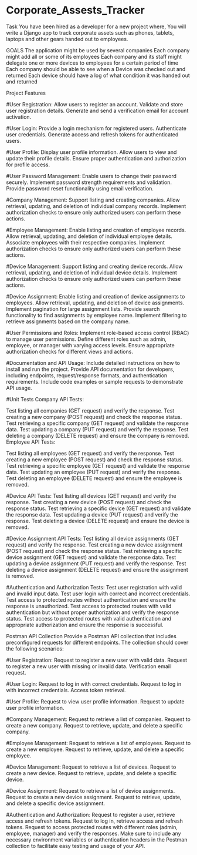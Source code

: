 # Corporate_Assests_Tracker

Task
You have been hired as a developer for a new project where,
You will write a Django app to track corporate assets such as phones, tablets, laptops 
and other gears handed out to employees.

GOALS
The application might be used by several companies
Each company might add all or some of its employees
Each company and its staff might delegate one or more devices to employees for
a certain period of time
Each company should be able to see when a Device was checked out and returned
Each device should have a log of what condition it was handed out and returned

Project Features

#User Registration:
Allow users to register an account.
Validate and store user registration details.
Generate and send a verification email for account activation.

#User Login:
Provide a login mechanism for registered users.
Authenticate user credentials.
Generate access and refresh tokens for authenticated users.

#User Profile:
Display user profile information.
Allow users to view and update their profile details.
Ensure proper authentication and authorization for profile access.

#User Password Management:
Enable users to change their password securely.
Implement password strength requirements and validation.
Provide password reset functionality using email verification.

#Company Management:
Support listing and creating companies.
Allow retrieval, updating, and deletion of individual company records.
Implement authorization checks to ensure only authorized users can perform these actions.

#Employee Management:
Enable listing and creation of employee records.
Allow retrieval, updating, and deletion of individual employee details.
Associate employees with their respective companies.
Implement authorization checks to ensure only authorized users can perform these actions.

#Device Management:
Support listing and creating device records.
Allow retrieval, updating, and deletion of individual device details.
Implement authorization checks to ensure only authorized users can perform these actions.

#Device Assignment:
Enable listing and creation of device assignments to employees.
Allow retrieval, updating, and deletion of device assignments.
Implement pagination for large assignment lists.
Provide search functionality to find assignments by employee name.
Implement filtering to retrieve assignments based on the company name.

#User Permissions and Roles:
Implement role-based access control (RBAC) to manage user permissions.
Define different roles such as admin, employee, or manager with varying access levels.
Ensure appropriate authorization checks for different views and actions.

#Documentation and API Usage:
Include detailed instructions on how to install and run the project.
Provide API documentation for developers, including endpoints, request/response formats, and authentication requirements.
Include code examples or sample requests to demonstrate API usage.

#Unit Tests
Company API Tests:

Test listing all companies (GET request) and verify the response.
Test creating a new company (POST request) and check the response status.
Test retrieving a specific company (GET request) and validate the response data.
Test updating a company (PUT request) and verify the response.
Test deleting a company (DELETE request) and ensure the company is removed.
Employee API Tests:

Test listing all employees (GET request) and verify the response.
Test creating a new employee (POST request) and check the response status.
Test retrieving a specific employee (GET request) and validate the response data.
Test updating an employee (PUT request) and verify the response.
Test deleting an employee (DELETE request) and ensure the employee is removed.

#Device API Tests:
Test listing all devices (GET request) and verify the response.
Test creating a new device (POST request) and check the response status.
Test retrieving a specific device (GET request) and validate the response data.
Test updating a device (PUT request) and verify the response.
Test deleting a device (DELETE request) and ensure the device is removed.

#Device Assignment API Tests:
Test listing all device assignments (GET request) and verify the response.
Test creating a new device assignment (POST request) and check the response status.
Test retrieving a specific device assignment (GET request) and validate the response data.
Test updating a device assignment (PUT request) and verify the response.
Test deleting a device assignment (DELETE request) and ensure the assignment is removed.

#Authentication and Authorization Tests:
Test user registration with valid and invalid input data.
Test user login with correct and incorrect credentials.
Test access to protected routes without authentication and ensure the response is unauthorized.
Test access to protected routes with valid authentication but without proper authorization and verify the response status.
Test access to protected routes with valid authentication and appropriate authorization and ensure the response is successful.

Postman API Collection
Provide a Postman API collection that includes preconfigured requests for different endpoints. The collection should cover the following scenarios:

#User Registration:
Request to register a new user with valid data.
Request to register a new user with missing or invalid data.
Verification email request.

#User Login:
Request to log in with correct credentials.
Request to log in with incorrect credentials.
Access token retrieval.

#User Profile:
Request to view user profile information.
Request to update user profile information.

#Company Management:
Request to retrieve a list of companies.
Request to create a new company.
Request to retrieve, update, and delete a specific company.

#Employee Management:
Request to retrieve a list of employees.
Request to create a new employee.
Request to retrieve, update, and delete a specific employee.

#Device Management:
Request to retrieve a list of devices.
Request to create a new device.
Request to retrieve, update, and delete a specific device.

#Device Assignment:
Request to retrieve a list of device assignments.
Request to create a new device assignment.
Request to retrieve, update, and delete a specific device assignment.

#Authentication and Authorization:
Request to register a user, retrieve access and refresh tokens.
Request to log in, retrieve access and refresh tokens.
Request to access protected routes with different roles (admin, employee, manager) and verify the responses.
Make sure to include any necessary environment variables or authentication headers in the Postman collection to facilitate easy testing and usage of your API.

